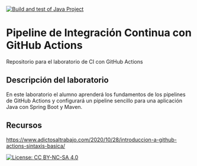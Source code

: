 [![Build and test of Java Project](https://github.com/ETSISI-EMS/ems2023_lab_1_3_ci_github_actions-JuanitoUPM/actions/workflows/main.yml/badge.svg)](https://github.com/ETSISI-EMS/ems2023_lab_1_3_ci_github_actions-JuanitoUPM/actions/workflows/main.yml)

# Pipeline de Integración Continua con GitHub Actions

Repositorio para el laboratorio de CI con GitHub Actions

## Descripción del laboratorio

En este laboratorio el alumno aprenderá los fundamentos de los pipelines de GitHub Actions y configurará un pipeline
sencillo para una aplicación Java con Spring Boot y Maven. 

## Recursos
https://www.adictosaltrabajo.com/2020/10/28/introduccion-a-github-actions-sintaxis-basica/

[![License: CC BY-NC-SA 4.0](https://img.shields.io/badge/License-CC_BY--NC--SA_4.0-lightgrey.svg)](https://creativecommons.org/licenses/by-nc-sa/4.0/)
